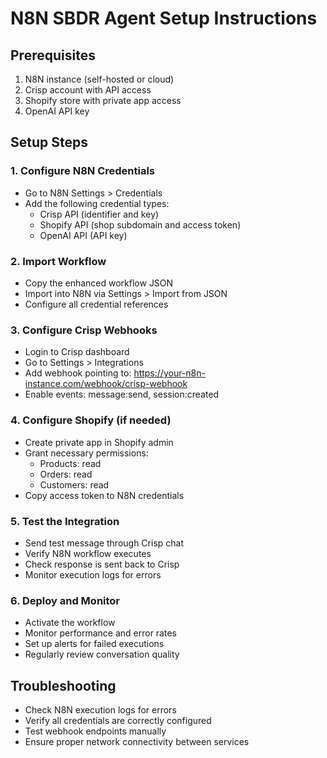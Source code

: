 
# N8N SBDR Agent Setup Instructions

## Prerequisites
1. N8N instance (self-hosted or cloud)
2. Crisp account with API access
3. Shopify store with private app access
4. OpenAI API key

## Setup Steps

### 1. Configure N8N Credentials
- Go to N8N Settings > Credentials
- Add the following credential types:
  - Crisp API (identifier and key)
  - Shopify API (shop subdomain and access token)
  - OpenAI API (API key)

### 2. Import Workflow
- Copy the enhanced workflow JSON
- Import into N8N via Settings > Import from JSON
- Configure all credential references

### 3. Configure Crisp Webhooks
- Login to Crisp dashboard
- Go to Settings > Integrations
- Add webhook pointing to: https://your-n8n-instance.com/webhook/crisp-webhook
- Enable events: message:send, session:created

### 4. Configure Shopify (if needed)
- Create private app in Shopify admin
- Grant necessary permissions:
  - Products: read
  - Orders: read
  - Customers: read
- Copy access token to N8N credentials

### 5. Test the Integration
- Send test message through Crisp chat
- Verify N8N workflow executes
- Check response is sent back to Crisp
- Monitor execution logs for errors

### 6. Deploy and Monitor
- Activate the workflow
- Monitor performance and error rates
- Set up alerts for failed executions
- Regularly review conversation quality

## Troubleshooting
- Check N8N execution logs for errors
- Verify all credentials are correctly configured
- Test webhook endpoints manually
- Ensure proper network connectivity between services
